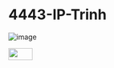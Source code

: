 # 4443-IP-Trinh

![image](https://user-images.githubusercontent.com/24967218/60849925-a3733d80-a1b2-11e9-8d51-cbea3f3c4b02.png)

<img src="https://user-images.githubusercontent.com/24967218/60849925-a3733d80-a1b2-11e9-8d51-cbea3f3c4b02.png" height="24" width="48">

